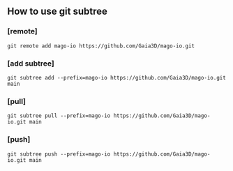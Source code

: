 How to use git subtree
---

### [remote]
```
git remote add mago-io https://github.com/Gaia3D/mago-io.git
```

### [add subtree]
```
git subtree add --prefix=mago-io https://github.com/Gaia3D/mago-io.git main
```

### [pull]
```
git subtree pull --prefix=mago-io https://github.com/Gaia3D/mago-io.git main
```

### [push]
```
git subtree push --prefix=mago-io https://github.com/Gaia3D/mago-io.git main
```

